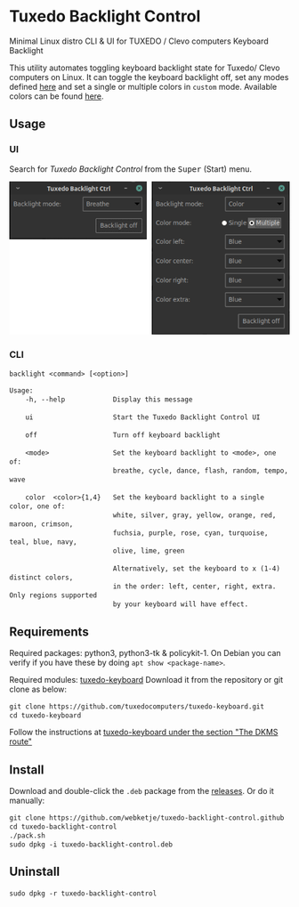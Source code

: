 # Tuxedo Backlight Control
Minimal Linux distro CLI &amp; UI for TUXEDO / Clevo computers Keyboard Backlight

This utility automates toggling keyboard backlight state for Tuxedo/ Clevo computers on Linux.
It can toggle the keyboard backlight off, set any modes defined [here](https://github.com/tuxedocomputers/tuxedo-keyboard#modes) and set a single or multiple colors in `custom` mode.
Available colors can be found [here](https://www.cssportal.com/html-colors/orig-16-colors.php).

## Usage

### UI

Search for *Tuxedo Backlight Control* from the <kbd>Super</kbd> (Start) menu.

![](/assets/screenshot.png)

### CLI

```
backlight <command> [<option>]
```

```
Usage:
    -h, --help            Display this message

    ui                    Start the Tuxedo Backlight Control UI

    off                   Turn off keyboard backlight

    <mode>                Set the keyboard backlight to <mode>, one of:
                          breathe, cycle, dance, flash, random, tempo, wave

    color  <color>{1,4}   Set the keyboard backlight to a single color, one of:
                          white, silver, gray, yellow, orange, red, maroon, crimson,
                          fuchsia, purple, rose, cyan, turquoise, teal, blue, navy,
                          olive, lime, green

                          Alternatively, set the keyboard to x (1-4) distinct colors,
                          in the order: left, center, right, extra. Only regions supported
                          by your keyboard will have effect.

```

## Requirements

Required packages: python3, python3-tk & policykit-1.
On Debian you can verify if you have these by doing `apt show <package-name>`.  

Required modules: [tuxedo-keyboard](https://github.com/tuxedocomputers/tuxedo-keyboard)
Download it from the repository or git clone as below:

```
git clone https://github.com/tuxedocomputers/tuxedo-keyboard.git
cd tuxedo-keyboard
```

Follow the instructions at [tuxedo-keyboard under the section "The DKMS route"](https://github.com/tuxedocomputers/tuxedo-keyboard#the-dkms-route)

## Install

Download and double-click the `.deb` package from the [releases](https://github.com/webketje/tuxedo-backlight-control/releases).
Or do it manually:

```
git clone https://github.com/webketje/tuxedo-backlight-control.github
cd tuxedo-backlight-control
./pack.sh
sudo dpkg -i tuxedo-backlight-control.deb
```

## Uninstall

```
sudo dpkg -r tuxedo-backlight-control
```
